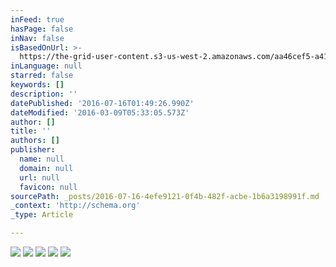 ```yaml
---
inFeed: true
hasPage: false
inNav: false
isBasedOnUrl: >-
  https://the-grid-user-content.s3-us-west-2.amazonaws.com/aa46cef5-a419-4466-b7e2-8b981efa2909.png
inLanguage: null
starred: false
keywords: []
description: ''
datePublished: '2016-07-16T01:49:26.990Z'
dateModified: '2016-03-09T05:33:05.573Z'
author: []
title: ''
authors: []
publisher:
  name: null
  domain: null
  url: null
  favicon: null
sourcePath: _posts/2016-07-16-4efe9121-0f4b-482f-acbe-1b6a3198991f.md
_context: 'http://schema.org'
_type: Article

---
```

![](https://the-grid-user-content.s3-us-west-2.amazonaws.com/aa46cef5-a419-4466-b7e2-8b981efa2909.png)
![](https://the-grid-user-content.s3-us-west-2.amazonaws.com/ef48e0be-dc07-4475-84b1-1aad00f095b2.png)
![](https://the-grid-user-content.s3-us-west-2.amazonaws.com/579e70b1-e539-4059-acc1-8d3f07dfa1ba.png)
![](https://the-grid-user-content.s3-us-west-2.amazonaws.com/05c055d4-a480-4e2f-88d8-092cd77722c0.png)
![](https://the-grid-user-content.s3-us-west-2.amazonaws.com/ba26ec61-283f-4fc7-a534-258c857a1978.png)